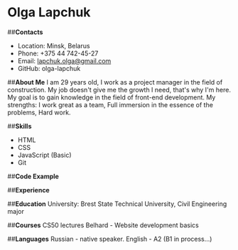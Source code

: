 # Olga Lapchuk

##**Contacts**
- Location: Minsk, Belarus
- Phone: +375 44 742-45-27
- Email: lapchuk.olga@gmail.com
- GitHub: olga-lapchuk

##**About Me**
I am 29 years old, I work as a project manager in the field of construction. My job doesn't give me the growth I need, that's why I'm here. My goal is to gain knowledge in the field of front-end development.
My strengths:
I work great as a team,
Full immersion in the essence of the problems,
Hard work.

##**Skills**
- HTML
- CSS
- JavaScript (Basic)
- Git

##**Code Example**

##**Experience**

##**Education**
University: Brest State Technical University, Civil Engineering major

##**Courses**
CS50 lectures
Belhard - Website development basics

##**Languages**
Russian - native speaker.
English - A2 (B1 in process…)
